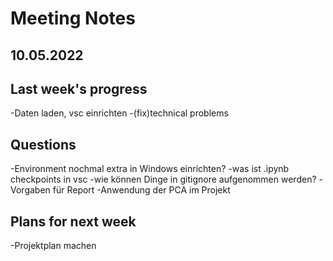 # Meeting Notes
**10.05.2022**
---

## Last week's progress
-Daten laden, vsc einrichten
-(fix)technical problems

## Questions
-Environment nochmal extra in Windows einrichten?
-was ist .ipynb checkpoints in vsc
-wie können Dinge in gitignore aufgenommen werden?
-Vorgaben für Report
-Anwendung der PCA im Projekt

## Plans for next week
-Projektplan machen
